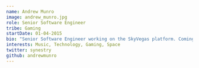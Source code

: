 ```yaml
---
name: Andrew Munro
image: andrew_munro.jpg
role: Senior Software Engineer
tribe: Gaming
startDate: 01-04-2015
bio: "Senior Software Engineer working on the SkyVegas platform. Coming from a games development background, I enjoy delivering the best gaming experience possible to our customers."
interests: Music, Technology, Gaming, Space
twitter: synestry
github: andrewmunro
---
```

